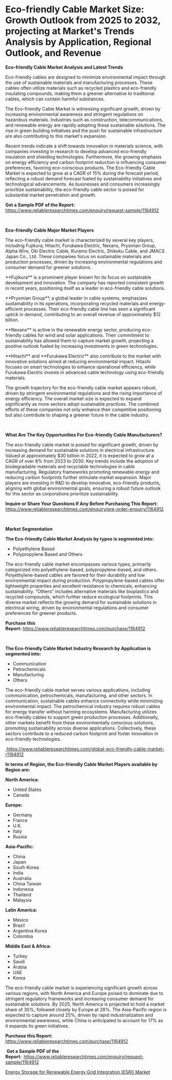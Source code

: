 <p><h1>Eco-friendly Cable Market Size: Growth Outlook from 2025 to 2032, projecting at Market's Trends Analysis by Application, Regional Outlook, and Revenue</h1></p><p><strong>Eco-friendly Cable Market Analysis and Latest Trends</strong></p>
<p><p>Eco-friendly cables are designed to minimize environmental impact through the use of sustainable materials and manufacturing processes. These cables often utilize materials such as recycled plastics and eco-friendly insulating compounds, making them a greener alternative to traditional cables, which can contain harmful substances.</p><p>The Eco-friendly Cable Market is witnessing significant growth, driven by increasing environmental awareness and stringent regulations on hazardous materials. Industries such as construction, telecommunications, and renewable energy are rapidly adopting these sustainable solutions. The rise in green building initiatives and the push for sustainable infrastructure are also contributing to this market's expansion.</p><p>Recent trends indicate a shift towards innovation in materials science, with companies investing in research to develop advanced eco-friendly insulation and shielding technologies. Furthermore, the growing emphasis on energy efficiency and carbon footprint reduction is influencing consumer preferences, favoring eco-conscious products. The Eco-friendly Cable Market is expected to grow at a CAGR of 15% during the forecast period, reflecting a robust demand forecast fueled by sustainability initiatives and technological advancements. As businesses and consumers increasingly prioritize sustainability, the eco-friendly cable sector is poised for substantial market penetration and growth.</p></p>
<p><strong>Get a Sample PDF of the Report:&nbsp;</strong> <a href="https://www.reliableresearchtimes.com/enquiry/request-sample/1164912?utm_campaign=2999&utm_medium=2&utm_source=Github&utm_content=ia&utm_term=07042025&utm_id=eco-friendly-cable">https://www.reliableresearchtimes.com/enquiry/request-sample/1164912</a></p>
<p>&nbsp;</p>
<p><strong>Eco-friendly Cable Major Market Players</strong></p>
<p><p>The eco-friendly cable market is characterized by several key players, including Fujikura, Hitachi, Furukawa Electric, Nexans, Prysmian Group, Alpha Wire, Oki Electric Cable, Kuramo Electric, Shikoku Cable, and JMACS Japan Co., Ltd. These companies focus on sustainable materials and production processes, driven by increasing environmental regulations and consumer demand for greener solutions.</p><p>**Fujikura** is a prominent player known for its focus on sustainable development and innovation. The company has reported consistent growth in recent years, positioning itself as a leader in eco-friendly cable solutions.</p><p>**Prysmian Group**, a global leader in cable systems, emphasizes sustainability in its operations, incorporating recycled materials and energy-efficient processes. Their eco-friendly cable line has seen a significant uptick in demand, contributing to an overall revenue of approximately $12 billion.</p><p>**Nexans** is active in the renewable energy sector, producing eco-friendly cables for wind and solar applications. Their commitment to sustainability has allowed them to capture market growth, projecting a positive outlook fueled by increasing investments in green technologies.</p><p>**Hitachi** and **Furukawa Electric** also contribute to the market with innovative solutions aimed at reducing environmental impact. Hitachi focuses on smart technologies to enhance operational efficiency, while Furukawa Electric invests in advanced cable technology using eco-friendly materials.</p><p>The growth trajectory for the eco-friendly cable market appears robust, driven by stringent environmental regulations and the rising importance of energy efficiency. The overall market size is expected to expand significantly as more sectors adopt sustainable practices. The combined efforts of these companies not only enhance their competitive positioning but also contribute to shaping a greener future in the cable industry.</p></p>
<p>&nbsp;</p>
<p><strong>What Are The Key Opportunities For Eco-friendly Cable Manufacturers?</strong></p>
<p><p>The eco-friendly cable market is poised for significant growth, driven by increasing demand for sustainable solutions in electrical infrastructure. Valued at approximately $30 billion in 2022, it is expected to grow at a CAGR of over 8% from 2023 to 2030. Key trends include the adoption of biodegradable materials and recyclable technologies in cable manufacturing. Regulatory frameworks promoting renewable energy and reducing carbon footprints further stimulate market expansion. Major players are investing in R&D to develop innovative, eco-friendly products, aligning with global environmental goals, ensuring a robust future outlook for this sector as corporations prioritize sustainability.</p></p>
<p><strong>Inquire or Share Your Questions If Any Before Purchasing This Report:</strong> <a href="https://www.reliableresearchtimes.com/enquiry/pre-order-enquiry/1164912?utm_campaign=2999&utm_medium=2&utm_source=Github&utm_content=ia&utm_term=07042025&utm_id=eco-friendly-cable">https://www.reliableresearchtimes.com/enquiry/pre-order-enquiry/1164912</a></p>
<p>&nbsp;</p>
<p><strong>Market Segmentation</strong></p>
<p><strong>The Eco-friendly Cable Market Analysis by types is segmented into:</strong></p>
<p><ul><li>Polyethylene Based</li><li>Polypropylene Based and Others</li></ul></p>
<p><p>The eco-friendly cable market encompasses various types, primarily categorized into polyethylene-based, polypropylene-based, and others. Polyethylene-based cables are favored for their durability and low environmental impact during production. Polypropylene-based cables offer lightweight properties and excellent resistance to chemicals, enhancing sustainability. "Others" includes alternative materials like bioplastics and recycled compounds, which further reduce ecological footprints. This diverse market reflects the growing demand for sustainable solutions in electrical wiring, driven by environmental regulations and consumer preferences for greener products.</p></p>
<p><strong>Purchase this Report:&nbsp;</strong><a href="https://www.reliableresearchtimes.com/purchase/1164912?utm_campaign=2999&utm_medium=2&utm_source=Github&utm_content=ia&utm_term=07042025&utm_id=eco-friendly-cable">https://www.reliableresearchtimes.com/purchase/1164912</a></p>
<p>&nbsp;</p>
<p><strong>The Eco-friendly Cable Market Industry Research by Application is segmented into:</strong></p>
<p><ul><li>Communication</li><li>Petrochemicals</li><li>Manufacturing</li><li>Others</li></ul></p>
<p><p>The eco-friendly cable market serves various applications, including communication, petrochemicals, manufacturing, and other sectors. In communication, sustainable cables enhance connectivity while minimizing environmental impact. The petrochemical industry requires robust cables for energy transfer without harming ecosystems. Manufacturing utilizes eco-friendly cables to support green production processes. Additionally, other markets benefit from these environmentally conscious solutions, promoting sustainability across diverse applications. Collectively, these sectors contribute to a reduced carbon footprint and foster innovation in eco-friendly technologies.</p></p>
<p><a href="https://www.reliableresearchtimes.com/global-eco-friendly-cable-market-r1164912?utm_campaign=2999&utm_medium=2&utm_source=Github&utm_content=ia&utm_term=07042025&utm_id=eco-friendly-cable">&nbsp;https://www.reliableresearchtimes.com/global-eco-friendly-cable-market-r1164912</a></p>
<p><strong>In terms of Region, the Eco-friendly Cable Market Players available by Region are:</strong></p>
<p>
    <p> <strong> North America: </strong>
        <ul>
            <li>United States</li>
            <li>Canada</li>
        </ul>
        </p> 
    <p> <strong> Europe: </strong>
        <ul>
            <li>Germany</li>
            <li>France</li>
            <li>U.K.</li>
            <li>Italy</li>
            <li>Russia</li>
        </ul>
        </p> 
    <p> <strong> Asia-Pacific: </strong>
        <ul>
            <li>China</li>
            <li>Japan</li>
            <li>South Korea</li>
            <li>India</li>
            <li>Australia</li>
            <li>China Taiwan</li>
            <li>Indonesia</li>
            <li>Thailand</li>
            <li>Malaysia</li>
        </ul>
        </p> 
    <p> <strong> Latin America: </strong>
        <ul>
            <li>Mexico</li>
            <li>Brazil</li>
            <li>Argentina Korea</li>
            <li>Colombia</li>
        </ul>
        </p> 
    <p> <strong> Middle East & Africa: </strong>
        <ul>
            <li>Turkey</li>
            <li>Saudi</li>
            <li>Arabia</li>
            <li>UAE</li>
            <li>Korea</li>
        </ul>
    </p>
    </p>
<p><p>The eco-friendly cable market is experiencing significant growth across various regions, with North America and Europe poised to dominate due to stringent regulatory frameworks and increasing consumer demand for sustainable solutions. By 2025, North America is projected to hold a market share of 30%, followed closely by Europe at 28%. The Asia-Pacific region is expected to capture around 25%, driven by rapid industrialization and environmental awareness, while China is anticipated to account for 17% as it expands its green initiatives.</p></p>
<p><strong>Purchase this Report: </strong><a href="https://www.reliableresearchtimes.com/purchase/1164912?utm_campaign=2999&utm_medium=2&utm_source=Github&utm_content=ia&utm_term=07042025&utm_id=eco-friendly-cable">https://www.reliableresearchtimes.com/purchase/1164912</a></p>
<p>&nbsp;<strong>Get a Sample PDF of the Report:&nbsp;&nbsp;</strong><a href="https://www.reliableresearchtimes.com/enquiry/request-sample/1164912?utm_campaign=2999&utm_medium=2&utm_source=Github&utm_content=ia&utm_term=07042025&utm_id=eco-friendly-cable">https://www.reliableresearchtimes.com/enquiry/request-sample/1164912</a></p>
<p><strong></strong></p>
<p><p><a href="https://github.com/paljuhubeyde/Market-Research-Report-List-1/blob/main/energy-storage-for-renewable-energy-grid-integration-esri-market.md?utm_campaign=2999&utm_medium=2&utm_source=Github&utm_content=ia&utm_term=07042025&utm_id=eco-friendly-cable">Energy Storage for Renewable Energy Grid Integration (ESRI) Market</a></p></p>